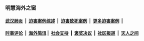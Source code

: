 
### 明慧海外之窗

####  [武汉肺炎](indexes/365.md?t=01252200) &nbsp;|&nbsp;  [迫害案例综述](indexes/328.md?t=01252200) &nbsp;|&nbsp; [迫害致死案例](indexes/277.md?t=01252200)  &nbsp;|&nbsp; [更多迫害案例](indexes/81.md?t=01252200)  &nbsp;|&nbsp; 
####  [时事评论](indexes/251.md?t=01252200) &nbsp;|&nbsp; [海外简讯](indexes/245.md?t=01252200)&nbsp;|&nbsp;  [社会支持](indexes/140.md?t=01252200) &nbsp;|&nbsp; [褒奖决议](indexes/282.md?t=01252200) &nbsp;|&nbsp; [社区报道](indexes/91.md?t=01252200)  &nbsp;|&nbsp; [天人之间](indexes/78.md?t=01252200) 

